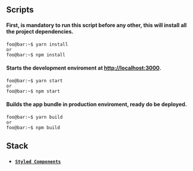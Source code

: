 ## Scripts

#### First, is mandatory to run this script before any other, this will install all the project dependencies.
```console
foo@bar:~$ yarn install
or 
foo@bar:~$ npm install
```


#### Starts the development enviroment at [http://localhost:3000](http://localhost:3000).
```console
foo@bar:~$ yarn start
or 
foo@bar:~$ npm start
```


#### Builds the app bundle in production enviroment, ready do be deployed.
```console
foo@bar:~$ yarn build
or 
foo@bar:~$ npm build
```


## Stack

- #### [`Styled Components`](https://www.styled-components.com/)
